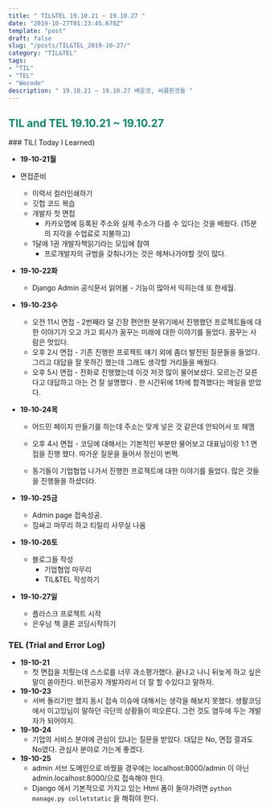 ```yaml
---
title: " TIL&TEL 19.10.21 ~ 19.10.27 "
date: "2019-10-27T01:23:45.678Z"
template: "post"
draft: false
slug: "/posts/TIL&TEL_2019-10-27/"
category: "TIL&TEL"
tags:
- "TIL"
- "TEL"
- "Wecode"
description: " 19.10.21 ~ 19.10.27 배운것, 씨름한것들 "
---
```

<h2 style="color:rgb(9, 136, 104)">TIL and TEL 19.10.21 ~ 19.10.27 </h2>
### TIL( Today I Learned)

- **19-10-21월**
- 면접준비
    - 이력서 컬러인쇄하기  
  - 깃헙 코드 복습 
  - 개발자 첫 면접
    - 카카오맵에 등록된 주소와 실제 주소가 다를 수 있다는 것을 배웠다. (15분의 지각을 수업료로 지불하고)
  - 1달에 1권 개발자책읽기라는 모임에 참여
    - 프로개발자의 규범을 갖춰나가는 것은 헤쳐나가야할 것이 많다.
  
- **19-10-22화**

  - Django Admin 공식문서 읽어봄 - 기능이 많아서 익히는데 또 한세월. 

- **19-10-23수**

  - 오전 11시 면접 - 2번째라 덜 긴장 편안한 분위기에서 진행했던 프로젝트들에 대한 이야기가 오고 가고 회사가 꿈꾸는 미래에 대한 이야기를 들었다. 꿈꾸는 사람은 멋있다.  
  - 오후 2시 면접 - 기존 진행한 프로젝트 얘기 외에 좀더 발전된 질문들을 들었다. 그리고 대답을 잘 못하긴 했는데 그래도 생각할 거리들을 배웠다.
  - 오후 5시 면접 - 전화로 진행했는데 이것 저것 많이 물어보셨다. 모르는건 모른다고 대답하고 아는 건 잘 설명했다 . 한 시간뒤에 1차에 합격했다는 메일을 받았다. 

- **19-10-24목**

  - 어드민 페이지 만들기를 하는데 주소는 맞게 넣은 것 같은데 안되어서 또 헤맴

  - 오후 4시 면접 - 코딩에 대해서는 기본적인 부분만 물어보고 대표님이랑 1:1 면접을 진행 했다. 따가운 질문을 들어서 정신이 번쩍. 
  - 동기들이 기업협업 나가서 진행한 프로젝트에 대한 이야기를 들었다. 많은 것들을 진행들을 하셨더라.

- **19-10-25금**

  - Admin page 접속성공.
  - 짐싸고 마무리 하고 티릴리 사무실 나옴

- **19-10-26토**

  - 블로그들 작성
    - 기업협업 마무리
    - TIL&TEL 작성하기

- **19-10-27일**

  - 플라스크 프로젝트 시작
  - 은우님 책 클론 코딩시작하기


### TEL (Trial and Error Log)

- **19-10-21**
  - 첫 면접을 치뤘는데 스스로를 너무 과소평가했다. 끝나고 나니 뒤늦게 하고 싶은 말이 쏟아진다. 비전공자 개발자라서 더 잘 할 수있다고 말하자. 
- **19-10-23**
  - 서버 돌리기만 했지 동시 접속 이슈에 대해서는 생각을 해보지 못했다. 생활코딩에서 이고잉님이 말하던 극단의 상황들이 떠오른다. 그런 것도 염두에 두는 개발자가 되어야지. 
- **19-10-24**
  - 기업의 서비스 분야에 관심이 있냐는 질문을 받았다. 대답은 No, 면접 결과도 No였다. 관심사 분야로 가는게 좋겠다. 
- **19-10-25**
  - admin 서브 도메인으로 바꿨을 경우에는 localhost:8000/admin 이 아닌 admin.localhost:8000/으로 접속해야 한다. 
  - Django 에서 기본적으로 가지고 있는 Html 폼이 돌아가려면 `python manage.py colletstatic` 을 해줘야 한다. 
